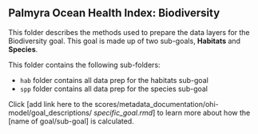 ## Palmyra Ocean Health Index: Biodiversity 

This folder describes the methods used to prepare the data layers for the Biodiversity goal. This goal is made up of two sub-goals, **Habitats** and **Species**.   

This folder contains the following sub-folders:  

- `hab` folder contains all data prep for the habitats sub-goal  
- `spp` folder contains all data prep for the species sub-goal  

Click [add link here to the scores/metadata_documentation/ohi-model/goal_descriptions/ *specific_goal.rmd*] to learn more about how the [name of goal/sub-goal] is calculated. 





